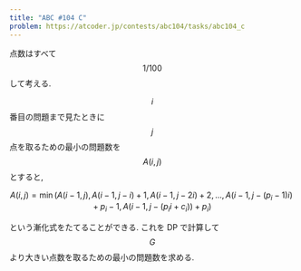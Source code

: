 ```yaml
---
title: "ABC #104 C"
problem: https://atcoder.jp/contests/abc104/tasks/abc104_c
---
```

点数はすべて $$ 1/100 $$ して考える.

$$ i $$ 番目の問題まで見たときに $$ j $$ 点を取るための最小の問題数を $$ A(i, j) $$ とすると,

$$
A(i, j) = \min(A(i-1, j), A(i-1, j-i)+1, A(i-1, j-2i)+2, \dots, A(i-1,j-(p_i-1)i)+p_i-1, A(i-1,j-(p_ii+c_i))+p_i)
$$

という漸化式をたてることができる. これを DP で計算して $$ G $$ より大きい点数を取るための最小の問題数を求める.
